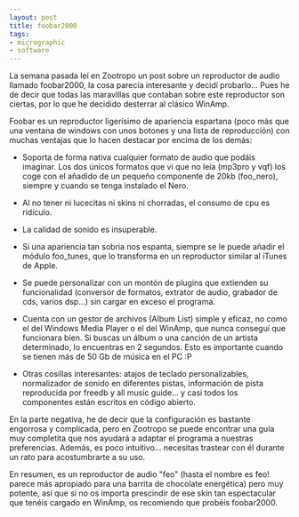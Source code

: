 ```yaml
---
layout: post
title: foobar2000
tags:
- micrographic
- software
---
```

La semana pasada leí en Zootropo un post sobre un reproductor de audio llamado foobar2000, la cosa parecía interesante y decidí probarlo… Pues he de decir que todas las maravillas que contaban sobre este reproductor son ciertas, por lo que he decidido desterrar al clásico WinAmp.

Foobar es un reproductor ligerísimo de apariencia espartana (poco más que una ventana de windows con unos botones y una lista de reproducción) con muchas ventajas que lo hacen destacar por encima de los demás:

* Soporta de forma nativa cualquier formato de audio que podáis imaginar. Los dos únicos formatos que vi que no leía (mp3pro y vqf) los coge con el añadido de un pequeño componente de 20kb (foo_nero), siempre y cuando se tenga instalado el Nero.

* Al no tener ni lucecitas ni skins ni chorradas, el consumo de cpu es ridículo.

* La calidad de sonido es insuperable.

* Si una apariencia tan sobria nos espanta, siempre se le puede añadir el módulo foo_tunes, que lo transforma en un reproductor similar al iTunes de Apple.

* Se puede personalizar con un montón de plugins que extienden su funcionalidad (conversor de formatos, extrator de audio, grabador de cds, varios dsp…) sin cargar en exceso el programa.

* Cuenta con un gestor de archivos (Album List) simple y eficaz, no como el del Windows Media Player o el del WinAmp, que nunca conseguí que funcionara bien. Si buscas un álbum o una canción de un artista determinado, lo encuentras en 2 segundos. Esto es importante cuando se tienen más de 50 Gb de música en el PC :P

* Otras cosillas interesantes: atajos de teclado personalizables, normalizador de sonido en diferentes pistas, información de pista reproducida por freedb y all music guide… y casi todos los componentes están escritos en código abierto.

En la parte negativa, he de decir que la configuración es bastante engorrosa y complicada, pero en Zootropo se puede encontrar una guía muy completita que nos ayudará a adaptar el programa a nuestras preferencias. Además, es poco intuitivo… necesitas trastear con él durante un rato para acostumbrarte a su uso.

En resumen, es un reproductor de audio "feo" (hasta el nombre es feo! parece más apropiado para una barrita de chocolate energética) pero muy potente, así que si no os importa prescindir de ese skin tan espectacular que tenéis cargado en WinAmp, os recomiendo que probéis foobar2000.
